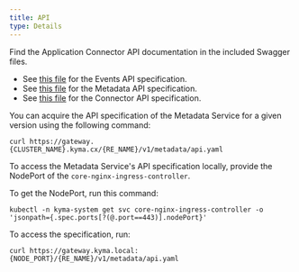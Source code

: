 ```yaml
---
title: API
type: Details
---
```


Find the Application Connector API documentation in the included Swagger files.

- See [this file](https://github.com/kyma-project/kyma/blob/master/docs/application-connector/docs/assets/eventsapi.yaml) for the Events API specification.
- See [this file](https://github.com/kyma-project/kyma/blob/master/docs/application-connector/docs/assets/metadataapi.yaml) for the Metadata API specification.
- See [this file](https://github.com/kyma-project/kyma/blob/master/docs/application-connector/docs/assets/connectorapi.yaml) for the Connector API specification.


You can acquire the API specification of the Metadata Service for a given version using the following command:
```
curl https://gateway.{CLUSTER_NAME}.kyma.cx/{RE_NAME}/v1/metadata/api.yaml
```

To access the Metadata Service's API specification locally, provide the NodePort of the `core-nginx-ingress-controller`.

To get the NodePort, run this command:

```
kubectl -n kyma-system get svc core-nginx-ingress-controller -o 'jsonpath={.spec.ports[?(@.port==443)].nodePort}'
```

To access the specification, run:

```
curl https://gateway.kyma.local:{NODE_PORT}/{RE_NAME}/v1/metadata/api.yaml
```

